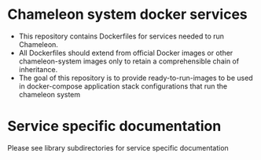 # Chameleon system docker services

* This repository contains Dockerfiles for services needed to run Chameleon.
* All Dockerfiles should extend from official Docker images or other chameleon-system images only to retain a comprehensible chain of inheritance.
* The goal of this repository is to provide ready-to-run-images to be used in docker-compose application stack configurations that run the chameleon system

# Service specific documentation

Please see library subdirectories for service specific documentation
